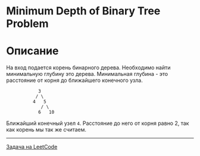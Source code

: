 # Minimum Depth of Binary Tree Problem

# Описание

На вход подается корень бинарного дерева. Необходимо найти минимальную глубину это дерева. 
Минимальная глубина - это расстояние от корня до ближайшего конечного узла.


```
            3
           / \
          4   5
             / \
            6   10
```

Ближайший конечный узел `4`. Расстояние до него от корня равно 2, так как корень мы так же считаем.


---
<a href="https://leetcode.com/problems/unique-paths/">Задача на LeetCode</a>